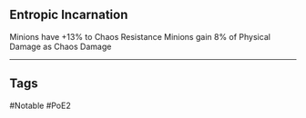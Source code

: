 ## Entropic Incarnation
Minions have +13% to Chaos Resistance
Minions gain 8% of Physical Damage as Chaos Damage

---
## Tags
#Notable
#PoE2
